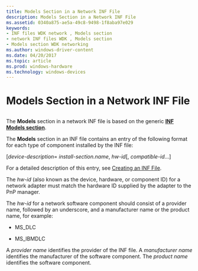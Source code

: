 ```yaml
---
title: Models Section in a Network INF File
description: Models Section in a Network INF File
ms.assetid: 0340a875-ae5a-49c8-9498-1f8aba97e029
keywords:
- INF files WDK network , Models section
- network INF files WDK , Models section
- Models section WDK networking
ms.author: windows-driver-content
ms.date: 04/20/2017
ms.topic: article
ms.prod: windows-hardware
ms.technology: windows-devices
---
```


# Models Section in a Network INF File


## <a href="" id="ddk-models-section-ng"></a>


The **Models** section in a network INF file is based on the generic [**INF Models section**](https://msdn.microsoft.com/library/windows/hardware/ff547456).

The **Models** section in an INF file contains an entry of the following format for each type of component installed by the INF file:

\[*device-description*= *install-section.name*, *hw-id*\[, *compatible-id*...\]

For a detailed description of this entry, see [Creating an INF File](https://msdn.microsoft.com/library/windows/hardware/ff549520).

The *hw-id* (also known as the device, hardware, or component ID) for a network adapter must match the hardware ID supplied by the adapter to the PnP manager.

The *hw-id* for a network software component should consist of a provider name, followed by an underscore, and a manufacturer name or the product name, for example:

-   MS\_DLC

-   MS\_IBMDLC

A *provider name* identifies the provider of the INF file. A *manufacturer name* identifies the manufacturer of the software component. The *product name* identifies the software component.

 

 





